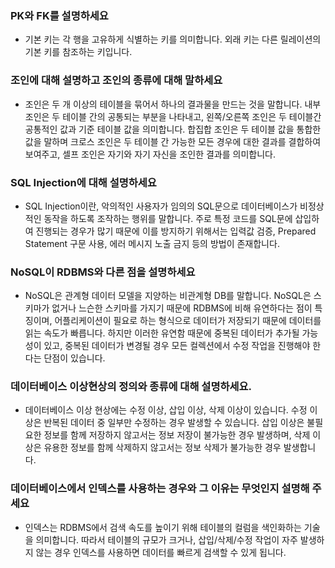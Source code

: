 ### PK와 FK를 설명하세요

- 기본 키는 각 행을 고유하게 식별하는 키를 의미합니다. 외래 키는 다른 릴레이션의 기본 키를 참조하는 키입니다.

### 조인에 대해 설명하고 조인의 종류에 대해 말하세요

- 조인은 두 개 이상의 테이블을 묶어서 하나의 결과물을 만드는 것을 말합니다. 내부 조인은 두 테이블 간의 공통되는 부분을 나타내고, 왼쪽/오른쪽 조인은 두 테이블간 공통적인 값과 기준 테이블 값을 의미합니다. 합집합 조인은 두 테이블 값을 통합한 값을 말하며 크로스 조인은 두 테이블 간 가능한 모든 경우에 대한 결과를 결합하여 보여주고, 셀프 조인은 자기와 자기 자신을 조인한 결과를 의미합니다.

### SQL Injection에 대해 설명하세요

- SQL Injection이란, 악의적인 사용자가 임의의 SQL문으로 데이터베이스가 비정상적인 동작을 하도록 조작하는 행위를 말합니다. 주로 특정 코드를 SQL문에 삽입하여 진행되는 경우가 많기 때문에 이를 방지하기 위해서는 입력값 검증, Prepared Statement 구문 사용, 에러 메시지 노출 금지 등의 방법이 존재합니다.

### NoSQL이 RDBMS와 다른 점을 설명하세요

- NoSQL은 관계형 데이터 모델을 지양하는 비관계형 DB를 말합니다. NoSQL은 스키마가 없거나 느슨한 스키마를 가지기 때문에 RDBMS에 비해 유연하다는 점이 특징이며, 어플리케이션이 필요로 하는 형식으로 데이터가 저장되기 때문에 데이터를 읽는 속도가 빠릅니다. 하지만 이러한 유연함 때문에 중복된 데이터가 추가될 가능성이 있고, 중복된 데이터가 변경될 경우 모든 컬렉션에서 수정 작업을 진행해야 한다는 단점이 있습니다.

### 데이터베이스 이상현상의 정의와 종류에 대해 설명하세요.

- 데이터베이스 이상 현상에는 수정 이상, 삽입 이상, 삭제 이상이 있습니다. 수정 이상은 반복된 데이터 중 일부만 수정하는 경우 발생할 수 있습니다. 삽입 이상은 불필요한 정보를 함께 저장하지 않고서는 정보 저장이 불가능한 경우 발생하며, 삭제 이상은 유용한 정보를 함께 삭제하지 않고서는 정보 삭제가 불가능한 경우 발생합니다.

### 데이터베이스에서 인덱스를 사용하는 경우와 그 이유는 무엇인지 설명해 주세요

- 인덱스는 RDBMS에서 검색 속도를 높이기 위해 테이블의 컬럼을 색인화하는 기술을 의미합니다. 따라서 테이블의 규모가 크거나, 삽입/삭제/수정 작업이 자주 발생하지 않는 경우 인덱스를 사용하면 데이터를 빠르게 검색할 수 있게 됩니다.
